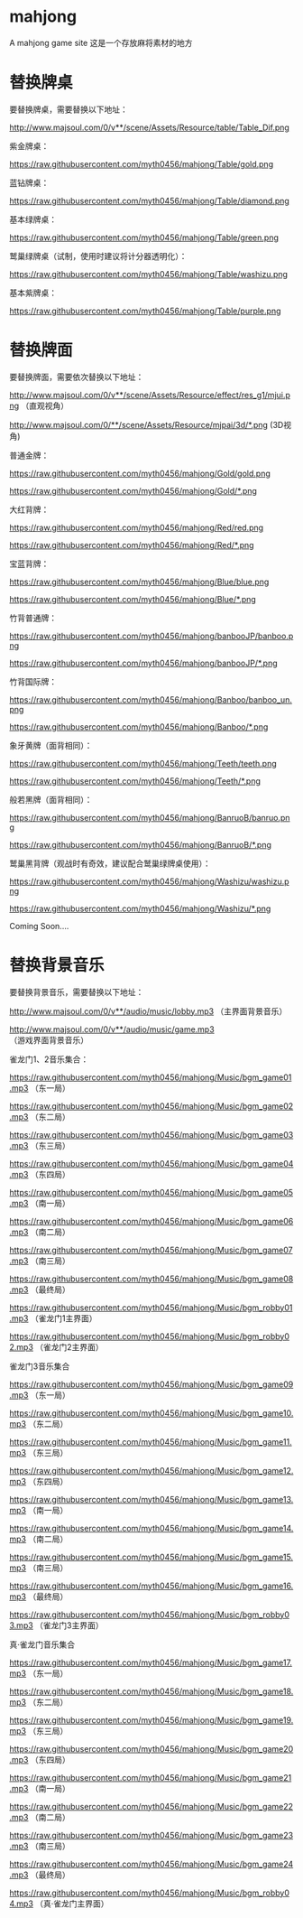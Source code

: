 # mahjong
A mahjong game site
这是一个存放麻将素材的地方

# 替换牌桌
要替换牌桌，需要替换以下地址：

http://www.majsoul.com/0/v**/scene/Assets/Resource/table/Table_Dif.png

紫金牌桌：

https://raw.githubusercontent.com/myth0456/mahjong/Table/gold.png

蓝钻牌桌：

https://raw.githubusercontent.com/myth0456/mahjong/Table/diamond.png

基本绿牌桌：

https://raw.githubusercontent.com/myth0456/mahjong/Table/green.png

鹫巢绿牌桌（试制，使用时建议将计分器透明化）：

https://raw.githubusercontent.com/myth0456/mahjong/Table/washizu.png

基本紫牌桌：

https://raw.githubusercontent.com/myth0456/mahjong/Table/purple.png

# 替换牌面
要替换牌面，需要依次替换以下地址：

http://www.majsoul.com/0/v**/scene/Assets/Resource/effect/res_g1/mjui.png （直观视角）

http://www.majsoul.com/0/**/scene/Assets/Resource/mjpai/3d/*.png (3D视角)

普通金牌：

https://raw.githubusercontent.com/myth0456/mahjong/Gold/gold.png

https://raw.githubusercontent.com/myth0456/mahjong/Gold/*.png

大红背牌：

https://raw.githubusercontent.com/myth0456/mahjong/Red/red.png

https://raw.githubusercontent.com/myth0456/mahjong/Red/*.png

宝蓝背牌：

https://raw.githubusercontent.com/myth0456/mahjong/Blue/blue.png

https://raw.githubusercontent.com/myth0456/mahjong/Blue/*.png

竹背普通牌：

https://raw.githubusercontent.com/myth0456/mahjong/banbooJP/banboo.png

https://raw.githubusercontent.com/myth0456/mahjong/banbooJP/*.png

竹背国际牌：

https://raw.githubusercontent.com/myth0456/mahjong/Banboo/banboo_un.png

https://raw.githubusercontent.com/myth0456/mahjong/Banboo/*.png

象牙黄牌（面背相同）：

https://raw.githubusercontent.com/myth0456/mahjong/Teeth/teeth.png

https://raw.githubusercontent.com/myth0456/mahjong/Teeth/*.png

般若黑牌（面背相同）：

https://raw.githubusercontent.com/myth0456/mahjong/BanruoB/banruo.png

https://raw.githubusercontent.com/myth0456/mahjong/BanruoB/*.png

鹫巢黑背牌（观战时有奇效，建议配合鹫巢绿牌桌使用）：

https://raw.githubusercontent.com/myth0456/mahjong/Washizu/washizu.png

https://raw.githubusercontent.com/myth0456/mahjong/Washizu/*.png

Coming Soon....

# 替换背景音乐
要替换背景音乐，需要替换以下地址：

http://www.majsoul.com/0/v**/audio/music/lobby.mp3 （主界面背景音乐）

http://www.majsoul.com/0/v**/audio/music/game.mp3 （游戏界面背景音乐）

雀龙门1、2音乐集合：

https://raw.githubusercontent.com/myth0456/mahjong/Music/bgm_game01.mp3 （东一局）

https://raw.githubusercontent.com/myth0456/mahjong/Music/bgm_game02.mp3 （东二局）

https://raw.githubusercontent.com/myth0456/mahjong/Music/bgm_game03.mp3 （东三局）

https://raw.githubusercontent.com/myth0456/mahjong/Music/bgm_game04.mp3 （东四局）

https://raw.githubusercontent.com/myth0456/mahjong/Music/bgm_game05.mp3 （南一局）

https://raw.githubusercontent.com/myth0456/mahjong/Music/bgm_game06.mp3 （南二局）

https://raw.githubusercontent.com/myth0456/mahjong/Music/bgm_game07.mp3 （南三局）

https://raw.githubusercontent.com/myth0456/mahjong/Music/bgm_game08.mp3 （最终局）

https://raw.githubusercontent.com/myth0456/mahjong/Music/bgm_robby01.mp3 （雀龙门1主界面）

https://raw.githubusercontent.com/myth0456/mahjong/Music/bgm_robby02.mp3 （雀龙门2主界面）

雀龙门3音乐集合

https://raw.githubusercontent.com/myth0456/mahjong/Music/bgm_game09.mp3 （东一局）

https://raw.githubusercontent.com/myth0456/mahjong/Music/bgm_game10.mp3 （东二局）

https://raw.githubusercontent.com/myth0456/mahjong/Music/bgm_game11.mp3 （东三局）

https://raw.githubusercontent.com/myth0456/mahjong/Music/bgm_game12.mp3 （东四局）

https://raw.githubusercontent.com/myth0456/mahjong/Music/bgm_game13.mp3 （南一局）

https://raw.githubusercontent.com/myth0456/mahjong/Music/bgm_game14.mp3 （南二局）

https://raw.githubusercontent.com/myth0456/mahjong/Music/bgm_game15.mp3 （南三局）

https://raw.githubusercontent.com/myth0456/mahjong/Music/bgm_game16.mp3 （最终局）

https://raw.githubusercontent.com/myth0456/mahjong/Music/bgm_robby03.mp3 （雀龙门3主界面）

真·雀龙门音乐集合

https://raw.githubusercontent.com/myth0456/mahjong/Music/bgm_game17.mp3 （东一局）

https://raw.githubusercontent.com/myth0456/mahjong/Music/bgm_game18.mp3 （东二局）

https://raw.githubusercontent.com/myth0456/mahjong/Music/bgm_game19.mp3 （东三局）

https://raw.githubusercontent.com/myth0456/mahjong/Music/bgm_game20.mp3 （东四局）

https://raw.githubusercontent.com/myth0456/mahjong/Music/bgm_game21.mp3 （南一局）

https://raw.githubusercontent.com/myth0456/mahjong/Music/bgm_game22.mp3 （南二局）

https://raw.githubusercontent.com/myth0456/mahjong/Music/bgm_game23.mp3 （南三局）

https://raw.githubusercontent.com/myth0456/mahjong/Music/bgm_game24.mp3 （最终局）

https://raw.githubusercontent.com/myth0456/mahjong/Music/bgm_robby04.mp3 （真·雀龙门主界面）
